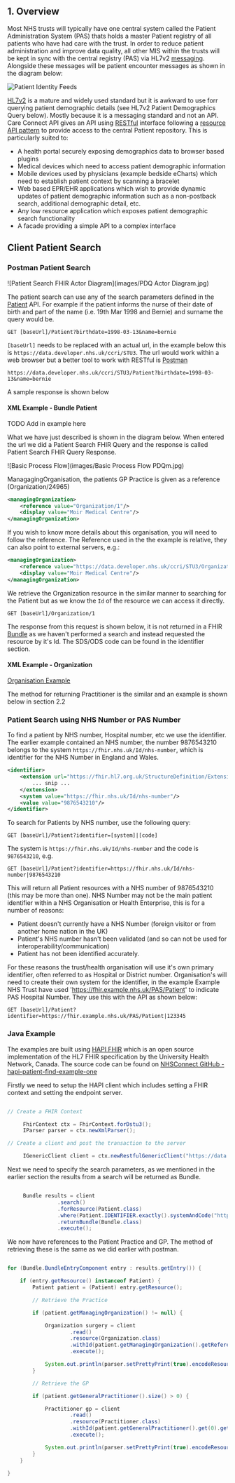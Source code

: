 
## 1. Overview ##



Most NHS trusts will typically have one central system  called the Patient Administration System (PAS) thats holds a master Patient registry of all patients who have had care with the trust. In order to reduce patient administration and improve data quality, all  other MIS within the trusts will be kept in sync with the central registry (PAS) via HL7v2 [messaging](http://www.enterpriseintegrationpatterns.com/patterns/messaging/Messaging.html). Alongside these messages will be patient encounter messages as shown in the diagram below:

![Patient Identity Feeds](images/Iti_pam_ip.jpg)

[HL7v2](https://isd.digital.nhs.uk/trud3/user/guest/group/0/pack/1/subpack/200/releases) is a mature and widely used standard but it is awkward to use forr querying patient demographic details (see HL7v2 Patient Demographics Query below). Mostly because it is a messaging standard and not an API. Care Connect API gives an API using [RESTful](https://en.wikipedia.org/wiki/Representational_state_transfer) interface following a [resource API pattern](http://www.servicedesignpatterns.com/WebServiceAPIStyles/ResourceAPI) to provide access to the central Patient repository.
This is particularly suited to:
* A health portal securely exposing demographics data to browser based plugins
* Medical devices which need to access patient demographic information
* Mobile devices used by physicians (example bedside eCharts) which need to establish
patient context by scanning a bracelet
* Web based EPR/EHR applications which wish to provide dynamic updates of patient
demographic information such as a non-postback search, additional demographic detail,
etc.
* Any low resource application which exposes patient demographic search functionality
* A facade providing a simple API to a complex interface

## Client Patient Search ##

### Postman Patient Search ###

![Patient Search FHIR Actor Diagram](images/PDQ Actor Diagram.jpg)

The patient search can use any of the search parameters defined in the [Patient](api_entity_patient.html) API. For example if the patient informs the nurse of their date of birth and part of the name (i.e. 19th Mar 1998 and Bernie) and surname the query would be.

```
GET [baseUrl]/Patient?birthdate=1998-03-13&name=bernie
```

`[baseUrl]` needs to be replaced with an actual url, in the example below this is `https://data.developer.nhs.uk/ccri/STU3`. The url would work within a web browser but a better tool to work with RESTful is [Postman](https://www.getpostman.com/)

```
https://data.developer.nhs.uk/ccri/STU3/Patient?birthdate=1998-03-13&name=bernie
```

A sample response is shown below

#### XML Example - Bundle Patient ####

TODO Add in example here

What we have just described is shown in the diagram below. When entered the url we did a Patient Search FHIR Query and the response is called Patient Search FHIR Query Response.

![Basic Process Flow](images/Basic Process Flow PDQm.jpg)

ManagagingOrganisation, the patients GP Practice is given as a reference (Organization/24965)

```xml
<managingOrganization>
    <reference value="Organization/1"/>
    <display value="Moir Medical Centre"/>
</managingOrganization>
```

If you wish to know more details about this organisation, you will need to follow the reference. The Reference used in the the example is relative, they can also point to external servers, e.g.:

```xml
<managingOrganization>
    <reference value="https://data.developer.nhs.uk/ccri/STU3/Organization/1"/>
    <display value="Moir Medical Centre"/>
</managingOrganization>
```

We retrieve the Organization resource in the similar manner to searching for the Patient but as we know the `Id` of the resource we can access it directly.

```
GET [baseUrl]/Organization/1
```

The response from this request is shown below, it is not returned in a FHIR [Bundle](http://www.hl7.org/fhir/bundle.html) as we haven't performed a search and instead requested the resource by it's Id. The SDS/ODS code can be found in the identifier section.

#### XML Example - Organization ####

[Organisation Example](organization-3.html)

The method for returning Practitioner is the similar and an example is shown below in section 2.2

### Patient Search using NHS Number or PAS Number ###

To find a patient by NHS number, Hospital number, etc we use the identifier. The earlier example contained an NHS number, the number 9876543210 belongs to the system `https://fhir.nhs.uk/Id/nhs-number`, which is identifier for the NHS Number in England and Wales.

```xml
<identifier>
    <extension url="https://fhir.hl7.org.uk/StructureDefinition/Extension-CareConnect-NHSNumberVerificationStatus-1">
        ... snip ...
    </extension>
    <system value="https://fhir.nhs.uk/Id/nhs-number"/>
    <value value="9876543210"/>
</identifier>
```

To search for Patients by NHS number, use the following query:

```
GET [baseUrl]/Patient?identifier=[system]|[code]
```

The system is `https://fhir.nhs.uk/Id/nhs-number` and the code is `9876543210`, e.g.

```
GET [baseUrl]/Patient?identifier=https://fhir.nhs.uk/Id/nhs-number|9876543210
```

This will return all Patient resources with a NHS number of 9876543210 (this may be more than one). NHS Number may not be the main patient identifier within a NHS Organisation or Health Enterprise, this is for a number of reasons:
* Patient doesn't currently have a NHS Number (foreign visitor or from another home nation in the UK)
* Patient's NHS number hasn't been validated (and so can not be used for interoperability/communication)
* Patient has not been identified accurately.

For these reasons the trust/health organisation will use it's own primary identifier, often referred to as Hospital or District number. Organisation's will need to create their own system for the identifier, in the example Example NHS Trust have used 'https://fhir.example.nhs.uk/PAS/Patient' to indicate PAS Hospital Number. They use this with the API as shown below:

```
GET [baseUrl]/Patient?identifier=https://fhir.example.nhs.uk/PAS/Patient|123345
```


### Java Example ###

The examples are built using [HAPI FHIR](http://hapifhir.io/) which is an open source implementation of the HL7 FHIR specification by the University Health Network, Canada. The source code can be found on [NHSConnect GitHub - hapi-patient-find-example-one](https://github.com/nhsconnect/careconnect-examples/tree/master/hapi-patient-find-example-one)

Firstly we need to setup the HAPI client which includes setting a FHIR context and setting the endpoint server.

```java

// Create a FHIR Context

     FhirContext ctx = FhirContext.forDstu3();
     IParser parser = ctx.newXmlParser();

// Create a client and post the transaction to the server

     IGenericClient client = ctx.newRestfulGenericClient("https://data.developer.nhs.uk/ccri/STU3/");

```

Next we need to specify the search parameters, as we mentioned in the earlier section the results from a search will be returned as Bundle.

```java

     Bundle results = client
                .search()
                .forResource(Patient.class)
                .where(Patient.IDENTIFIER.exactly().systemAndCode("https://fhir.nhs.uk/Id/nhs-number", "9876543210"))
                .returnBundle(Bundle.class)
                .execute();

```

We now have references to the Patient Practice and GP. The method of retrieving these is the same as we did earlier with postman.

```java

for (Bundle.BundleEntryComponent entry : results.getEntry()) {

    if (entry.getResource() instanceof Patient) {
        Patient patient = (Patient) entry.getResource();

        // Retrieve the Practice

        if (patient.getManagingOrganization() != null) {

            Organization surgery = client
                    .read()
                    .resource(Organization.class)
                    .withId(patient.getManagingOrganization().getReference())
                    .execute();

            System.out.println(parser.setPrettyPrint(true).encodeResourceToString(surgery));
        }

        // Retrieve the GP

        if (patient.getGeneralPractitioner().size() > 0) {

            Practitioner gp = client
                    .read()
                    .resource(Practitioner.class)
                    .withId(patient.getGeneralPractitioner().get(0).getReference())
                    .execute();

            System.out.println(parser.setPrettyPrint(true).encodeResourceToString(gp));
        }
    }

}

```
